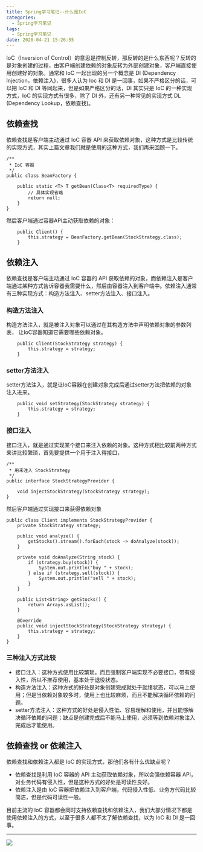 ```yaml
---
title: Spring学习笔记--什么是IoC
categories:
  - Spring学习笔记
tags:
  - Spring学习笔记
date: 2020-04-21 15:26:55
---
```


IoC（Inversion of Control）的意思是控制反转，那反转的是什么东西呢？<!-- more -->反转的是对象创建的过程，由客户端创建依赖的对象反转为外部创建对象，客户端直接使用创建好的对象。通常和 IoC 一起出现的另一个概念是 DI (Dependency Injection，依赖注入)，很多人认为 Ioc 和 DI 是一回事，如果不严格区分的话，可以把 IoC 和 DI 等同起来，但是如果严格区分的话，DI 其实只是 IoC 的一种实现方式，IoC 的实现方式有很多，除了 DI 外，还有另一种常见的实现方式 DL (Dependency Lookup，依赖查找)。

## 依赖查找

依赖查找是客户端主动通过 IoC 容器 API 来获取依赖对象，这种方式是比较传统的实现方式，其实上篇文章我们就是使用的这种方式，我们再来回顾一下。

```
/**
 * IoC 容器
 */
public class BeanFactory {

    public static <T> T getBean(Class<T> requiredType) {
        // 具体实现省略
        return null;
    }
}
```

然后客户端通过容器API主动获取依赖的对象：

```
    public Client() {
        this.strategy = BeanFactory.getBean(StockStrategy.class);
    }
```


## 依赖注入

依赖查找是客户端主动通过 IoC 容器的 API 获取依赖的对象，而依赖注入是客户端通过某种方式告诉容器我需要什么，然后由容器注入到客户端中。依赖注入通常有三种实现方式：构造方法注入、setter方法注入、接口注入。

### 构造方法注入

构造方法注入，就是被注入对象可以通过在其构造方法中声明依赖对象的参数列表， 让IoC容器知道它需要哪些依赖对象。

```
    public Client(StockStrategy strategy) {
        this.strategy = strategy;
    }
```

### setter方法注入

setter方法注入，就是让IoC容器在创建对象完成后通过setter方法把依赖的对象注入进来。

```
    public void setStrategy(StockStrategy strategy) {
        this.strategy = strategy;
    }
```

### 接口注入

接口注入，就是通过实现某个接口来注入依赖的对象。这种方式相比较前两种方式来讲比较繁琐，首先要提供一个用于注入得接口，

```
/**
 * 用来注入 StockStrategy
 */
public interface StockStrategyProvider {

    void injectStockStrategy(StockStrategy strategy);
}
```

然后客户端通过实现接口来获得依赖对象

```
public class Client implements StockStrategyProvider {
    private StockStrategy strategy;

    public void analyze() {
        getStocks().stream().forEach(stock -> doAnalyze(stock));
    }

    private void doAnalyze(String stock) {
        if (strategy.buy(stock)) {
            System.out.println("buy " + stock);
        } else if (strategy.sell(stock)) {
            System.out.println("sell " + stock);
        }
    }

    public List<String> getStocks() {
        return Arrays.asList();
    }

    @Override
    public void injectStockStrategy(StockStrategy strategy) {
        this.strategy = strategy;
    }
}
```

### 三种注入方式比较

- 接口注入：这种方式使用比较繁琐，而且强制客户端实现不必要接口，带有侵入性，所以不推荐使用，基本处于退役状态。
- 构造方法注入：这种方式的好处是对象创建完成就处于就绪状态，可以马上使用；但是当依赖对象较多时，使用上也比较麻烦，而且不能解决循环依赖的问题。
- setter方法注入：这种方式的好处是侵入性低、容易理解和使用，并且能够解决循环依赖的问题；缺点是创建完成后不能马上使用，必须等到依赖对象注入完成后才能使用。


## 依赖查找 or 依赖注入

依赖查找和依赖注入都是 IoC 的实现方式，那他们各有什么优缺点呢？

- 依赖查找是利用 IoC 容器的 API 主动获取依赖对象，所以会强依赖容器 API，对业务代码有侵入性，但是这种方式的好处是可读性良好。
- 依赖注入是由 IoC 容器把依赖注入到客户端，代码侵入性低、业务方代码比较简洁，但是代码可读性一般。

目前主流的 IoC 容器都会同时支持依赖查找和依赖注入，我们大部分情况下都是使用依赖注入的方式，以至于很多人都不太了解依赖查找，以为 IoC 和 DI 是一回事。




---

![](http://ww3.sinaimg.cn/large/0082lgKxgy1gdhu6adriej31hb0hqace.jpg)